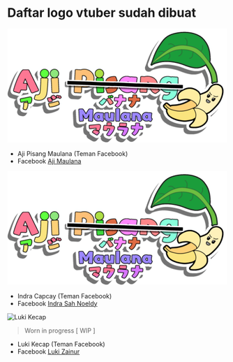 # Daftar logo vtuber sudah dibuat

![Aji Pisang Maulana](./ajipisangmaulana.png)
* Aji Pisang Maulana (Teman Facebook)
* Facebook [Aji Maulana](https://www.facebook.com/profile.php?id=100051526432299&mibextid=ZbWKwL)

![Indra Capcay](./ajipisangmaulana.png)
* Indra Capcay (Teman Facebook)
* Facebook [Indra Sah Noeldy](https://www.facebook.com/indra87g?mibextid=ZbWKwL)

![Luki Kecap](./lukikecap.png)
> Worn in progress [ WIP ]
* Luki Kecap (Teman Facebook)
* Facebook [Luki Zainur](https://www.facebook.com/lukixv3?mibextid=ZbWKwL)
